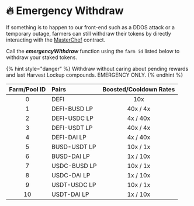 # 🔥 Emergency Withdraw

If something is to happen to our front-end such as a DDOS attack or a temporary outage, farmers can still withdraw their tokens by directly interacting with the [MasterChef](https://bscscan.com/address/0x73feaa1ee314f8c655e354234017be2193c9e24e#writeContract) contract.

Call the _**emergencyWithdraw**_ function using the `farm id` listed below to withdraw your staked tokens.

{% hint style="danger" %}
Withdraw without caring about pending rewards and last Harvest Lockup compounds. EMERGENCY ONLY.
{% endhint %}

| Farm/Pool  ID | Pairs | Boosted/Cooldown Rates |
| :---: | :--- | :---: |
| 0 | DEFI | 10x |
| 1 | DEFI-BUSD LP                                                                                      | 40x / 4x |
| 2 | DEFI-USDC LP | 4x / 40x |
| 3 | DEFI-USDT LP | 40x / 4x |
| 4 | DEFI-DAI LP | 4x / 40x |
| 5 | BUSD-USDT LP | 10x / 1x |
| 6 | BUSD-DAI LP | 1x / 10x |
| 7 | USDC-BUSD LP | 10x / 1x |
| 8 | USDC-DAI LP | 1x / 10x |
| 9 | USDT-USDC LP | 10x / 1x |
| 10 | USDT-DAI LP | 1x / 10x |

​

